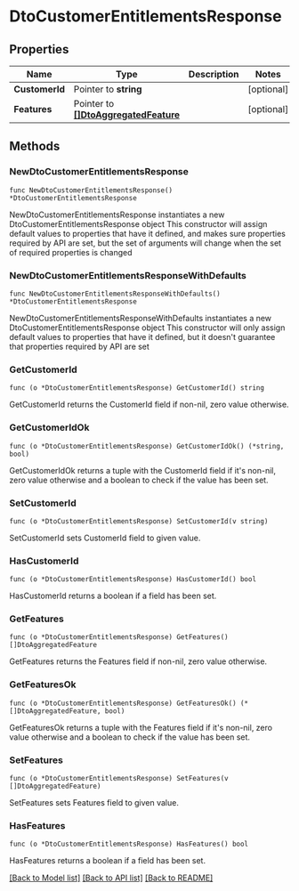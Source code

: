 # DtoCustomerEntitlementsResponse

## Properties

Name | Type | Description | Notes
------------ | ------------- | ------------- | -------------
**CustomerId** | Pointer to **string** |  | [optional] 
**Features** | Pointer to [**[]DtoAggregatedFeature**](DtoAggregatedFeature.md) |  | [optional] 

## Methods

### NewDtoCustomerEntitlementsResponse

`func NewDtoCustomerEntitlementsResponse() *DtoCustomerEntitlementsResponse`

NewDtoCustomerEntitlementsResponse instantiates a new DtoCustomerEntitlementsResponse object
This constructor will assign default values to properties that have it defined,
and makes sure properties required by API are set, but the set of arguments
will change when the set of required properties is changed

### NewDtoCustomerEntitlementsResponseWithDefaults

`func NewDtoCustomerEntitlementsResponseWithDefaults() *DtoCustomerEntitlementsResponse`

NewDtoCustomerEntitlementsResponseWithDefaults instantiates a new DtoCustomerEntitlementsResponse object
This constructor will only assign default values to properties that have it defined,
but it doesn't guarantee that properties required by API are set

### GetCustomerId

`func (o *DtoCustomerEntitlementsResponse) GetCustomerId() string`

GetCustomerId returns the CustomerId field if non-nil, zero value otherwise.

### GetCustomerIdOk

`func (o *DtoCustomerEntitlementsResponse) GetCustomerIdOk() (*string, bool)`

GetCustomerIdOk returns a tuple with the CustomerId field if it's non-nil, zero value otherwise
and a boolean to check if the value has been set.

### SetCustomerId

`func (o *DtoCustomerEntitlementsResponse) SetCustomerId(v string)`

SetCustomerId sets CustomerId field to given value.

### HasCustomerId

`func (o *DtoCustomerEntitlementsResponse) HasCustomerId() bool`

HasCustomerId returns a boolean if a field has been set.

### GetFeatures

`func (o *DtoCustomerEntitlementsResponse) GetFeatures() []DtoAggregatedFeature`

GetFeatures returns the Features field if non-nil, zero value otherwise.

### GetFeaturesOk

`func (o *DtoCustomerEntitlementsResponse) GetFeaturesOk() (*[]DtoAggregatedFeature, bool)`

GetFeaturesOk returns a tuple with the Features field if it's non-nil, zero value otherwise
and a boolean to check if the value has been set.

### SetFeatures

`func (o *DtoCustomerEntitlementsResponse) SetFeatures(v []DtoAggregatedFeature)`

SetFeatures sets Features field to given value.

### HasFeatures

`func (o *DtoCustomerEntitlementsResponse) HasFeatures() bool`

HasFeatures returns a boolean if a field has been set.


[[Back to Model list]](../README.md#documentation-for-models) [[Back to API list]](../README.md#documentation-for-api-endpoints) [[Back to README]](../README.md)


